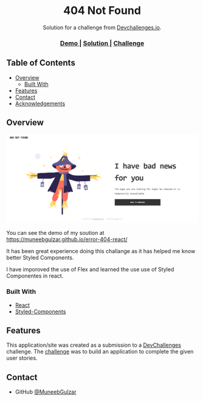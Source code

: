 
<h1 align="center">404 Not Found</h1>

<div align="center">
   Solution for a challenge from  <a href="http://devchallenges.io" target="_blank">Devchallenges.io</a>.
</div>

<div align="center">
  <h3>
    <a href="https://muneebgulzar.github.io/error-404-react/">
      Demo
    </a>
    <span> | </span>
    <a href="https://github.com/MuneebGulzar/error-404-react">
      Solution
    </a>
    <span> | </span>
    <a href="https://devchallenges.io/challenges/wBunSb7FPrIepJZAg0sY">
      Challenge
    </a>
  </h3>
</div>

<!-- TABLE OF CONTENTS -->

## Table of Contents

- [Overview](#overview)
  - [Built With](#built-with)
- [Features](#features)
- [Contact](#contact)
- [Acknowledgements](#acknowledgements)

<!-- OVERVIEW -->

## Overview

![screenshot](https://github.com/MuneebGulzar/error-404-react/blob/gh-pages/static/media/Desktop.fcd3d40a594cd3f2dddc.png)


  You can see the demo of my soution at https://muneebgulzar.github.io/error-404-react/

  It has been great experience doing this challange as it has helped me know better Styled Components.

  I have imporoved the use of Flex and learned the use use of Styled Componentes in react.

### Built With

<!-- This section should list any major frameworks that you built your project using. Here are a few examples.-->

- [React](https://reactjs.org/)
- [Styled-Components](https://styled-components.com/)

## Features

<!-- List the features of your application or follow the template. Don't share the figma file here :) -->

This application/site was created as a submission to a [DevChallenges](https://devchallenges.io/challenges) challenge. The [challenge](https://devchallenges.io/challenges/wBunSb7FPrIepJZAg0sY) was to build an application to complete the given user stories.



## Contact


- GitHub [@MuneebGulzar](https://github.com/MuneebGulzar)

